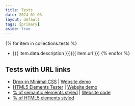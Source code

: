 ```yaml
---
title: Tests
date: 2024-01-03
layout: default
tags: [primary]
aside: true
---
```

{% for item in collections.tests %}
- [{{ item.data.description }}]({{ item.url }})
{% endfor %}

## Tests with URL links
- [Drop-in Minimal CSS](/tests/dropin) | <a href="https://dohliam.github.io/dropin-minimal-css/" target="_new">Website demo</a>
- [HTML5 Elements Tester](html5-elements-tester) | <a href="https://alexandersandberg.github.io/html5-elements-tester/" target="_new">Website demo</a>
- [% of semantic elements styled](/tests/semantic) | <a href="https://codepen.io/melissamcewen/embed/WNoweNg?default-tab=result&theme-id=15606" target="_new">Website code</a>
- [% of HTML5 elements styled](/tests/elements)
